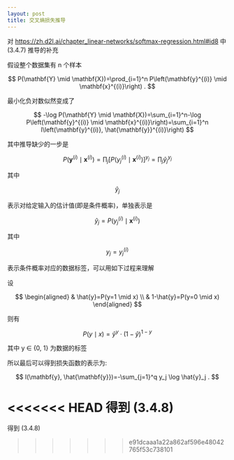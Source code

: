 ```yaml
---
layout: post
title: 交叉熵损失推导
---
```


对 https://zh.d2l.ai/chapter_linear-networks/softmax-regression.html#id8 中 (3.4.7) 推导的补充

假设整个数据集有 n 个样本

$$
P(\mathbf{Y} \mid \mathbf{X})=\prod_{i=1}^n P\left(\mathbf{y}^{(i)} \mid \mathbf{x}^{(i)}\right) .
$$

最小化负对数似然变成了

$$
-\log P(\mathbf{Y} \mid \mathbf{X})=\sum_{i=1}^n-\log P\left(\mathbf{y}^{(i)} \mid \mathbf{x}^{(i)}\right)=\sum_{i=1}^n l\left(\mathbf{y}^{(i)}, \hat{\mathbf{y}}^{(i)}\right)
$$

其中推导缺少的一步是

$$
P\left(\mathbf{y}^{(i)} \mid \mathbf{x}^{(i)}\right)=\prod_j\left[P\left(y_j^{(i)} \mid \mathbf{x}^{(i)}\right)\right]^{y_j}=\prod_j \hat{y}_j^{y_j}
$$

其中

$$
\hat{y}_j
$$

表示对给定输入的估计值(即是条件概率)，单独表示是

$$
\hat{y}_j = P(y_j^{(i)} \mid \mathbf{x}^{(i)})
$$

其中

$$
{y}_j = y_j^{(i)}
$$

表示条件概率对应的数据标签，可以用如下过程来理解

设

$$
\begin{aligned}
& \hat{y}=P(y=1 \mid x) \\
& 1-\hat{y}=P(y=0 \mid x)
\end{aligned}
$$

则有

$$
P(y \mid x)=\hat{y}^y \cdot(1-\hat{y})^{1-y}
$$

其中 y ∈ {0, 1} 为数据的标签

所以最后可以得到损失函数的表示为:

$$
l(\mathbf{y}, \hat{\mathbf{y}})=-\sum_{j=1}^q y_j \log \hat{y}_j .
$$

<<<<<<< HEAD
得到 (3.4.8)
=======
得到 (3.4.8)
>>>>>>> e91dcaaa1a22a862af596e48042765f53c738101
